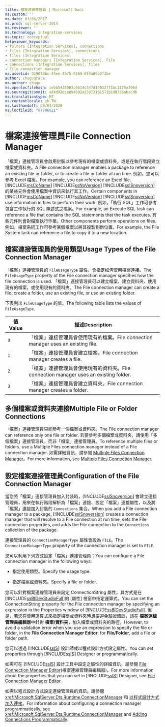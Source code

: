 ```yaml
---
title: 檔案連線管理員 | Microsoft Docs
ms.custom: ''
ms.date: 03/06/2017
ms.prod: sql-server-2014
ms.reviewer: ''
ms.technology: integration-services
ms.topic: conceptual
helpviewer_keywords:
- folders [Integration Services], connections
- files [Integration Services], connections
- files [Integration Services]
- connection managers [Integration Services], File
- connections [Integration Services], files
- File connection manager
ms.assetid: 019078bc-44ee-4975-9169-0f9a89e3f3be
author: chugugrace
ms.author: chugu
ms.openlocfilehash: cebb5438003c6b14c547d14012ff1bc1175a706d
ms.sourcegitcommit: ad4d92dce894592a259721a1571b1d8736abacdb
ms.translationtype: MT
ms.contentlocale: zh-TW
ms.lasthandoff: 08/04/2020
ms.locfileid: "87706621"
---
```

# <a name="file-connection-manager"></a><span data-ttu-id="045df-102">檔案連接管理員</span><span class="sxs-lookup"><span data-stu-id="045df-102">File Connection Manager</span></span>
  <span data-ttu-id="045df-103">「檔案」連接管理員會啟用封裝以參考現有的檔案或資料夾，或是在執行階段建立檔案或資料夾。</span><span class="sxs-lookup"><span data-stu-id="045df-103">A File connection manager enables a package to reference an existing file or folder, or to create a file or folder at run time.</span></span> <span data-ttu-id="045df-104">例如，您可以參考 Excel 檔案。</span><span class="sxs-lookup"><span data-stu-id="045df-104">For example, you can reference an Excel file.</span></span> <span data-ttu-id="045df-105">[!INCLUDE[msCoName](../../includes/msconame-md.md)] [!INCLUDE[ssNoVersion](../../includes/ssnoversion-md.md)] [!INCLUDE[ssISnoversion](../../includes/ssisnoversion-md.md)] 的某些元件會使用檔案中資訊來執行其工作。</span><span class="sxs-lookup"><span data-stu-id="045df-105">Certain components in [!INCLUDE[msCoName](../../includes/msconame-md.md)] [!INCLUDE[ssNoVersion](../../includes/ssnoversion-md.md)] [!INCLUDE[ssISnoversion](../../includes/ssisnoversion-md.md)] use information in files to perform their work.</span></span> <span data-ttu-id="045df-106">例如，「執行 SQL」工作可參考包含工作執行的 SQL 陳述式之檔案。</span><span class="sxs-lookup"><span data-stu-id="045df-106">For example, an Execute SQL task can reference a file that contains the SQL statements that the task executes.</span></span> <span data-ttu-id="045df-107">有些元件則會對檔案執行作業。</span><span class="sxs-lookup"><span data-stu-id="045df-107">Other components perform operations on files.</span></span> <span data-ttu-id="045df-108">例如，檔案系統工作可參考某個檔案以將其複製到新位置。</span><span class="sxs-lookup"><span data-stu-id="045df-108">For example, the File System task can reference a file to copy it to a new location.</span></span>  
  
## <a name="usage-types-of-the-file-connection-manager"></a><span data-ttu-id="045df-109">檔案連接管理員的使用類型</span><span class="sxs-lookup"><span data-stu-id="045df-109">Usage Types of the File Connection Manager</span></span>  
 <span data-ttu-id="045df-110">「檔案」連接管理員的 `FileUsageType` 屬性，會指定如何使用檔案連接。</span><span class="sxs-lookup"><span data-stu-id="045df-110">The `FileUsageType` property of the File connection manager specifies how the file connection is used.</span></span> <span data-ttu-id="045df-111">「檔案」連接管理員可以建立檔案、建立資料夾、使用現有的檔案，或使用現有的資料夾。</span><span class="sxs-lookup"><span data-stu-id="045df-111">The File connection manager can create a file, create a folder, use an existing file, or use an existing folder.</span></span>  
  
 <span data-ttu-id="045df-112">下表列出 `FileUsageType` 的值。</span><span class="sxs-lookup"><span data-stu-id="045df-112">The following table lists the values of `FileUsageType`.</span></span>  
  
|<span data-ttu-id="045df-113">值</span><span class="sxs-lookup"><span data-stu-id="045df-113">Value</span></span>|<span data-ttu-id="045df-114">描述</span><span class="sxs-lookup"><span data-stu-id="045df-114">Description</span></span>|  
|-----------|-----------------|  
|`0`|<span data-ttu-id="045df-115">「檔案」連接管理員會使用現有的檔案。</span><span class="sxs-lookup"><span data-stu-id="045df-115">File connection manager uses an existing file.</span></span>|  
|`1`|<span data-ttu-id="045df-116">「檔案」連接管理員會建立檔案。</span><span class="sxs-lookup"><span data-stu-id="045df-116">File connection manager creates a file.</span></span>|  
|`2`|<span data-ttu-id="045df-117">「檔案」連接管理員會使用現有的資料夾。</span><span class="sxs-lookup"><span data-stu-id="045df-117">File connection manager uses an existing folder.</span></span>|  
|`3`|<span data-ttu-id="045df-118">「檔案」連接管理員會建立資料夾。</span><span class="sxs-lookup"><span data-stu-id="045df-118">File connection manager creates a folder.</span></span>|  
  
## <a name="multiple-file-or-folder-connections"></a><span data-ttu-id="045df-119">多個檔案或資料夾連接</span><span class="sxs-lookup"><span data-stu-id="045df-119">Multiple File or Folder Connections</span></span>  
 <span data-ttu-id="045df-120">「檔案」連接管理員只能參考一個檔案或資料夾。</span><span class="sxs-lookup"><span data-stu-id="045df-120">The File connection manager can reference only one file or folder.</span></span> <span data-ttu-id="045df-121">若要參考多個檔案或資料夾，請使用「多個檔案」連接管理員，而非「檔案」連接管理員。</span><span class="sxs-lookup"><span data-stu-id="045df-121">To reference multiple files or folders, use a Multiple Files connection manager instead of a File connection manager.</span></span> <span data-ttu-id="045df-122">如需詳細資訊，請參閱 [Multiple Files Connection Manager](multiple-files-connection-manager.md)。</span><span class="sxs-lookup"><span data-stu-id="045df-122">For more information, see [Multiple Files Connection Manager](multiple-files-connection-manager.md).</span></span>  
  
## <a name="configuration-of-the-file-connection-manager"></a><span data-ttu-id="045df-123">設定檔案連接管理員</span><span class="sxs-lookup"><span data-stu-id="045df-123">Configuration of the File Connection Manager</span></span>  
 <span data-ttu-id="045df-124">當您將「檔案」連接管理員加入封裝時，[!INCLUDE[ssISnoversion](../../includes/ssisnoversion-md.md)] 會建立連接管理員，用來在執行階段解析為「檔案」連接、設定「檔案」連接屬性，以及將「檔案」連接加入封裝的 `Connections` 集合。</span><span class="sxs-lookup"><span data-stu-id="045df-124">When you add a File connection manager to a package, [!INCLUDE[ssISnoversion](../../includes/ssisnoversion-md.md)] creates a connection manager that will resolve to a File connection at run time, sets the File connection properties, and adds the File connection to the `Connections` collection of the package.</span></span>  
  
 <span data-ttu-id="045df-125">連接管理員的 `ConnectionManagerType` 屬性會設為 `FILE`。</span><span class="sxs-lookup"><span data-stu-id="045df-125">The `ConnectionManagerType` property of the connection manager is set to `FILE`.</span></span>  
  
 <span data-ttu-id="045df-126">您可以利用下列方式設定「檔案」連接管理員：</span><span class="sxs-lookup"><span data-stu-id="045df-126">You can configure a File connection manager in the following ways:</span></span>  
  
-   <span data-ttu-id="045df-127">指定使用類型。</span><span class="sxs-lookup"><span data-stu-id="045df-127">Specify the usage type.</span></span>  
  
-   <span data-ttu-id="045df-128">指定檔案或資料夾。</span><span class="sxs-lookup"><span data-stu-id="045df-128">Specify a file or folder.</span></span>  
  
 <span data-ttu-id="045df-129">您可以針對檔案連線管理員來設定 ConnectionString 屬性，其方式是在 [!INCLUDE[ssBIDevStudioFull](../../includes/ssbidevstudiofull-md.md)]的 [屬性] 視窗中指定運算式。</span><span class="sxs-lookup"><span data-stu-id="045df-129">You can set the ConnectionString property for the File connection manager by specifying an expression in the Properties window of [!INCLUDE[ssBIDevStudioFull](../../includes/ssbidevstudiofull-md.md)].</span></span> <span data-ttu-id="045df-130">但是，若您在使用運算式來指定檔案或資料夾時想要避免驗證錯誤，請在 **檔案連線管理員編輯器**中針對 **檔案/資料夾**，加入檔案或資料夾的路徑。</span><span class="sxs-lookup"><span data-stu-id="045df-130">However, to avoid a validation error when you use an expression to specify the file or folder, in the **File Connection Manager Editor**, for **File/Folder**, add a file or folder path.</span></span>  
  
 <span data-ttu-id="045df-131">您可以透過 [!INCLUDE[ssIS](../../includes/ssis-md.md)] 設計師或以程式設計方式設定屬性。</span><span class="sxs-lookup"><span data-stu-id="045df-131">You can set properties through [!INCLUDE[ssIS](../../includes/ssis-md.md)] Designer or programmatically.</span></span>  
  
 <span data-ttu-id="045df-132">如需可在 [!INCLUDE[ssIS](../../includes/ssis-md.md)] 設計工具中設定之屬性的詳細資訊，請參閱 [File Connection Manager Editor](../file-connection-manager-editor.md)(檔案連線管理員編輯器)。</span><span class="sxs-lookup"><span data-stu-id="045df-132">For more information about the properties that you can set in [!INCLUDE[ssIS](../../includes/ssis-md.md)] Designer, see [File Connection Manager Editor](../file-connection-manager-editor.md).</span></span>  
  
 <span data-ttu-id="045df-133">如需以程式設計方式設定連線管理員的資訊，請參閱 <xref:Microsoft.SqlServer.Dts.Runtime.ConnectionManager> 和 [以程式設計方式加入連接](../building-packages-programmatically/adding-connections-programmatically.md)。</span><span class="sxs-lookup"><span data-stu-id="045df-133">For information about configuring a connection manager programmatically, see <xref:Microsoft.SqlServer.Dts.Runtime.ConnectionManager> and [Adding Connections Programmatically](../building-packages-programmatically/adding-connections-programmatically.md).</span></span>  
  
  
